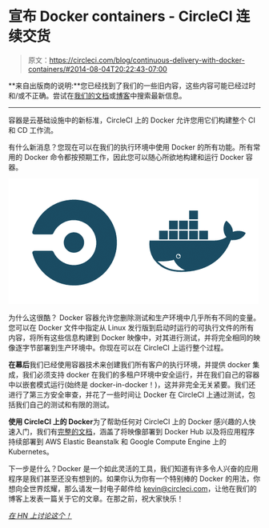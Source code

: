 # 宣布 Docker containers - CircleCI 连续交货

> 原文：<https://circleci.com/blog/continuous-delivery-with-docker-containers/#2014-08-04T20:22:43-07:00>

**来自出版商的说明:**您已经找到了我们的一些旧内容，这些内容可能已经过时和/或不正确。尝试在[我们的文档](https://circleci.com/docs/)或[博客](https://circleci.com/blog/)中搜索最新信息。

* * *

容器是云基础设施中的新标准，CircleCI 上的 Docker 允许您用它们构建整个 CI 和 CD 工作流。

有什么新消息？您现在可以在我们的执行环境中使用 Docker 的所有功能。所有常用的 Docker 命令都按预期工作，因此您可以随心所欲地构建和运行 Docker 容器。

![circle+docker](img/05ccd0bce48402ae14629eb0e1c5521d.png)

为什么这很酷？ Docker 容器允许您删除测试和生产环境中几乎所有不同的变量。您可以在 Docker 文件中指定从 Linux 发行版到启动时运行的可执行文件的所有内容，将所有这些信息构建到 Docker 映像中，对其进行测试，并将完全相同的映像逐字节部署到生产环境中。你现在可以在 CircleCI 上运行整个过程。

**在幕后**我们已经使用容器技术来创建我们所有客户的执行环境，并提供 docker 集成，我们必须支持 docker 在我们的多租户环境中安全运行，并在我们自己的容器中以嵌套模式运行(始终是 docker-in-docker！)，这并非完全无关紧要。我们还进行了第三方安全审查，并花了一些时间让 Docker 在 CircleCI 上通过测试，包括我们自己的测试和有限的测试。

**使用 CircleCI 上的 Docker**为了帮助任何对 CircleCI 上的 Docker 感兴趣的人快速入门，我们有[完整的文档](https://circleci.com/docs/1.0/docker/)，涵盖了将映像部署到 Docker Hub 以及将应用程序持续部署到 AWS Elastic Beanstalk 和 Google Compute Engine 上的 Kubernetes。

下一步是什么？Docker 是一个如此灵活的工具，我们知道有许多令人兴奋的应用程序是我们甚至还没有想到的。如果你认为你有一个特别棒的 Docker 的用法，你想向全世界炫耀，那么请发一封电子邮件给 kevin@circleci.com，让他在我们的博客上发表一篇关于它的文章。在那之前，祝大家快乐！

*[在 HN 上讨论这个！](https://news.ycombinator.com/item?id=8143424)*